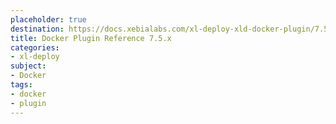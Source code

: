```yaml
---
placeholder: true
destination: https://docs.xebialabs.com/xl-deploy-xld-docker-plugin/7.5.x/dockerPluginManual.html
title: Docker Plugin Reference 7.5.x
categories:
- xl-deploy
subject:
- Docker
tags:
- docker
- plugin
---
```

